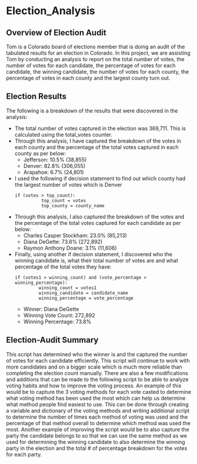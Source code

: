 # Election_Analysis
## Overview of Election Audit
Tom is a Colorado board of elections member that is doing an audit of the tabulated results for an election in Colorado. In this project, we are assisting Tom by conducting an analysis to report on the total number of votes, the number of votes for each candidate, the percentage of votes for each candidate, the winning candidate, the number of votes for each county, the percentage of votes in each county and the largest county turn out. 
## Election Results
The following is a breakdown of the results that were discovered in the analysis:
- The total number of votes captured in the election was 369,711. This is calculated using the total_votes counter.
- Through this analysis, I have captured the breakdown of the votes in each county and the percentage of the total votes captured in each county as per below:
  - Jefferson: 10.5% (38,855)
  - Denver: 82.8% (306,055)
  - Arapahoe: 6.7% (24,801)
- I used the following if decision statement to find out which county had the largest number of votes which is Denver
  ```
  if (votes > top_count):
            top_count = votes
            top_county = county_name
  ```
- Through this analysis, I also captured the breakdown of the votes and the percentage of the total votes captured for each candidate as per below:
  - Charles Casper Stockham: 23.0% (85,213)
  - Diana DeGette: 73.8% (272,892)
  - Raymon Anthony Doane: 3.1% (11,606)
- Finally, using another if decision statement, I discovered who the winning candidate is, what their total number of votes are and what percentage of the total votes they have:
   ```
   if (votes1 > winning_count) and (vote_percentage > winning_percentage):
            winning_count = votes1
            winning_candidate = candidate_name
            winning_percentage = vote_percentage
   ```
   - Winner: Diana DeGette
   - Winning Vote Count: 272,892
   - Winning Percentage: 73.8%
## Election-Audit Summary
This script has determined who the winner is and the captured the number of votes for each candidate efficiently. This script will continue to work with more candidates and on a bigger scale which is much more reliable than completing the election count manually. There are also a few modifications and additions that can be made to the following script to be able to analyze voting habits and how to improve the voting process. An example of this would be to capture the 3 voting methods for each vote casted to determine what voting method has been used the most which can help us determine what method people find easiest to use. This can be done through creating a variable and dictionary of the voting methods and writing additional script to determine the number of times each method of voting was used and the percentage of that method overall to determine which method was used the most. Another example of improving the script would be to also capture the party the candidate belongs to so that we can use the same method as we used for determining the winning candidate to also determine the winning party in the election and the total # of percentage breakdown for the votes for each party.
